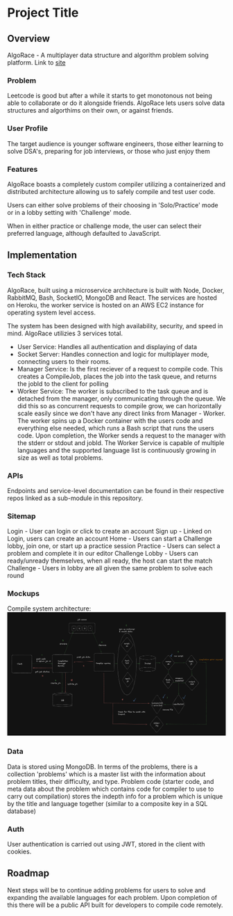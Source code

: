# Project Title

## Overview

AlgoRace - A multiplayer data structure and algorithm problem solving platform.
Link to [site](algorace-frontend.vercel.app)

### Problem

Leetcode is good but after a while it starts to get monotonous not being able to collaborate or do it alongside friends. AlgoRace lets users
solve data structures and algorthims on their own, or against friends.

### User Profile

The target audience is younger software engineers, those either learning to solve DSA's, preparing for job interviews, or those who just enjoy them

### Features

AlgoRace boasts a completely custom compiler utilizing a containerized and distributed architecture allowing us to safely compile and test user code. 

Users can either solve problems of their choosing in 'Solo/Practice' mode or in a lobby setting with 'Challenge' mode. 

When in either practice or challenge mode, the user can select their preferred language, although defaulted to JavaScript.

## Implementation

### Tech Stack

AlgoRace, built using a microservice architecture is built with Node, Docker, RabbitMQ, Bash, SocketIO, MongoDB and React.
The services are hosted on Heroku, the worker service is hosted on an AWS EC2 instance for operating system level access.

The system has been designed with high availability, security, and speed in mind. AlgoRace utilizies 3 services total. 

- User Service: Handles all authentication and displaying of data
- Socket Server: Handles connection and logic for multiplayer mode, connecting users to their rooms.
- Manager Service: Is the first reciever of a request to compile code. This creates a CompileJob, places the job into the task queue, and returns the
jobId to the client for polling
- Worker Service: The worker is subscribed to the task queue and is detached from the manager, only communicating through the queue. We did this
so as concurrent requests to compile grow, we can horizontally scale easily since we don't have any direct links from Manager - Worker. The worker spins up
a Docker container with the users code and everything else needed, which runs a Bash script that runs the users code. Upon completion, the Worker sends a request
to the manager with the stderr or stdout and jobId.
The Worker Service is capable of multiple languages and the supported language list is continuously growing in size as well as total problems.

### APIs

Endpoints and service-level documentation can be found in their respective repos linked as a sub-module in this repository.

### Sitemap

Login - User can login or click to create an account
Sign up - Linked on Login, users can create an account
Home - Users can start a Challenge lobby, join one, or start up a practice session
Practice - Users can select a problem and complete it in our editor
Challenge Lobby - Users can ready/unready themselves, when all ready, the host can start the match
Challenge - Users in lobby are all given the same problem to solve each round


### Mockups

Compile system architecture:
![System design and architecture of compilation](/assets/systemdesign.png "System Design Architecture")

### Data

Data is stored using MongoDB. In terms of the problems, there is a collection 'problems' which is a master list with the information about problem titles, their difficulty, and type.
Problem code (starter code, and meta data about the problem which contains code for compiler to use to carry out compilation) stores the indepth info for a problem which is unique by the title and language together 
(similar to a composite key in a SQL database)

### Auth

User authentication is carried out using JWT, stored in the client with cookies.

## Roadmap

Next steps will be to continue adding problems for users to solve and expanding the available languages for each problem. Upon completion of this there will be a public API built for developers to compile code remotely.


